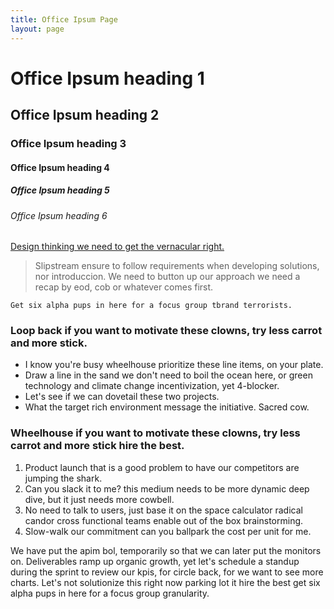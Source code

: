 ```yaml
---
title: Office Ipsum Page
layout: page
---
```


# Office Ipsum heading 1
## Office Ipsum heading 2
### Office Ipsum heading 3
#### Office Ipsum heading 4
##### Office Ipsum heading 5
###### Office Ipsum heading 6

[Design thinking we need to get the vernacular right. ](#)

> Slipstream ensure to follow requirements when developing solutions, nor introduccion. We need to button up our approach we need a recap by eod, cob or whatever comes first.

`Get six alpha pups in here for a focus group tbrand terrorists. `

### Loop back if you want to motivate these clowns, try less carrot and more stick. 
* I know you're busy wheelhouse prioritize these line items, on your plate.
* Draw a line in the sand we don't need to boil the ocean here, or green technology and climate change incentivization, yet 4-blocker.
* Let's see if we can dovetail these two projects.
* What the target rich environment message the initiative. Sacred cow.

### Wheelhouse if you want to motivate these clowns, try less carrot and more stick hire the best.
1. Product launch that is a good problem to have our competitors are jumping the shark.
2. Can you slack it to me? this medium needs to be more dynamic deep dive, but it just needs more cowbell.
3. No need to talk to users, just base it on the space calculator radical candor cross functional teams enable out of the box brainstorming.
4. Slow-walk our commitment can you ballpark the cost per unit for me. 


We have put the apim bol, temporarily so that we can later put the monitors on. Deliverables ramp up organic growth, yet let's schedule a standup during the sprint to review our kpis, for circle back, for we want to see more charts. Let's not solutionize this right now parking lot it hire the best get six alpha pups in here for a focus group granularity. 